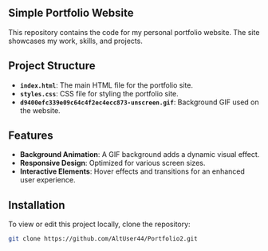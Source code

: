 Simple Portfolio Website
--------------------------------------------------------------


This repository contains the code for my personal portfolio website. The site showcases my work, skills, and projects. 

## Project Structure

- **`index.html`**: The main HTML file for the portfolio site.
- **`styles.css`**: CSS file for styling the portfolio site.
- **`d9400efc339e09c64c4f2ec4ecc873-unscreen.gif`**: Background GIF used on the website.

## Features

- **Background Animation**: A GIF background adds a dynamic visual effect.
- **Responsive Design**: Optimized for various screen sizes.
- **Interactive Elements**: Hover effects and transitions for an enhanced user experience.

## Installation

To view or edit this project locally, clone the repository:

```bash
git clone https://github.com/AltUser44/Portfolio2.git



